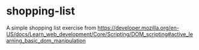 # shopping-list
A simple shopping list exercise from
https://developer.mozilla.org/en-US/docs/Learn_web_development/Core/Scripting/DOM_scripting#active_learning_basic_dom_manipulation